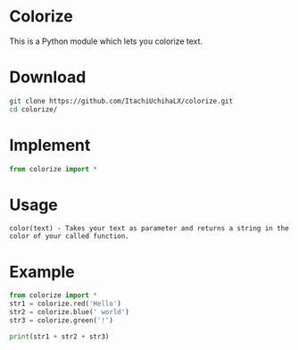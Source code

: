 # Colorize
This is a Python module which lets you colorize text.

# Download 
```bash
git clone https://github.com/ItachiUchihaLX/colorize.git
cd colorize/
```

# Implement
```python
from colorize import *
```
# Usage
```
color(text) - Takes your text as parameter and returns a string in the color of your called function.
```

# Example
```python
from colorize import *
str1 = colorize.red('Hello')
str2 = colorize.blue(' world')
str3 = colorize.green('!')

print(str1 + str2 + str3)
```
